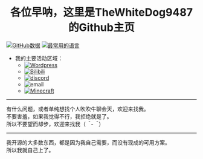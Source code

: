 <!-- ### Hi there 👋 -->

<!--
**TheWhiteDog9487/TheWhiteDog9487** is a ✨ _special_ ✨ repository because its `README.md` (this file) appears on your GitHub profile.

Here are some ideas to get you started:

- 🔭 I’m currently working on ...
- 🌱 I’m currently learning ...
- 👯 I’m looking to collaborate on ...
- 🤔 I’m looking for help with ...
- 💬 Ask me about ...
- 📫 How to reach me: ...
- 😄 Pronouns: ...
- ⚡ Fun fact: ...
-->

<h1 style="text-align: center;">各位早呐，这里是TheWhiteDog9487的Github主页</h1>

[![GitHub数据](https://github-readme-stats.vercel.app/api?username=thewhitedog9487&theme=vue-dark&locale=cn&show_icons=true)]()
[![最常用的语言](https://github-readme-stats.vercel.app/api/top-langs/?username=thewhitedog9487&theme=vue-dark&locale=cn&layout=compact)]()

- 我的主要活动区域：
    - [![Wordpress](https://img.shields.io/badge/%E5%8D%9A%E5%AE%A2-blue?logo=wordpress)](https://www.thewhitedog9487.xyz)
    - [![Bilibili](https://img.shields.io/badge/%E5%8A%A8%E6%80%81%E5%BD%93%E6%88%90%E6%9C%8B%E5%8F%8B%E5%9C%88%E5%8F%91-pink?logo=bilibili)](https://space.bilibili.com/401746666)
    - [![discord](https://img.shields.io/badge/Discord%E7%94%A8%E6%88%B7%E5%90%8D%EF%BC%9Athewhitedog9487-darkblue?logo=discord)]([https://discord.com](https://discord.com/users/531317938863603722))
    - ![email](https://img.shields.io/badge/rsizxlpsw%40relay.firefox.com-black?logo=maildotru)
    - [![Minecraft](https://img.shields.io/badge/Minecraft%E7%94%A8%E6%88%B7%E5%90%8D%EF%BC%9ATheWhiteDog9487-lightgreen?logo=minecraft)](https://zh-cn.namemc.com/profile/TheWhiteDog9487.1)

---

有什么问题，或者单纯想找个人吹吹牛聊会天，欢迎来找我。  
不要害羞，如果我觉得不行，我拒绝就是了。  
所以不要望而却步，欢迎来找我（*＾-＾*）

---
我开源的大多数东西，都是因为我自己需要，而没有现成的可用方案。  
所以我就自己上了。
